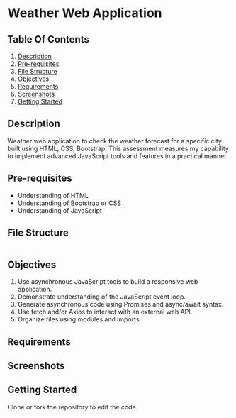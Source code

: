 # Weather Web Application

## Table Of Contents
1. [Description](#description)
2. [Pre-requisites](#pre-requisites)
3. [File Structure](#file-structure)
4. [Objectives](#objectives)
5. [Requirements](#requirements)
6. [Screenshots](#screenshots)
7. [Getting Started](#getting-started)


## Description 
Weather web application to check the weather forecast for a specific city built using HTML, CSS, Bootstrap. This assessment measures my capability to implement advanced JavaScript tools and features in a practical manner.

## Pre-requisites
- Understanding of HTML
- Understanding of Bootstrap or CSS
- Understanding of JavaScript

## File Structure
```

```


## Objectives
1. Use asynchronous JavaScript tools to build a responsive web application.
2. Demonstrate understanding of the JavaScript event loop.
3. Generate asynchronous code using Promises and async/await syntax.
4. Use fetch and/or Axios to interact with an external web API.
5. Organize files using modules and imports.

## Requirements



## Screenshots



## Getting Started
Clone or fork the repository to edit the code.
